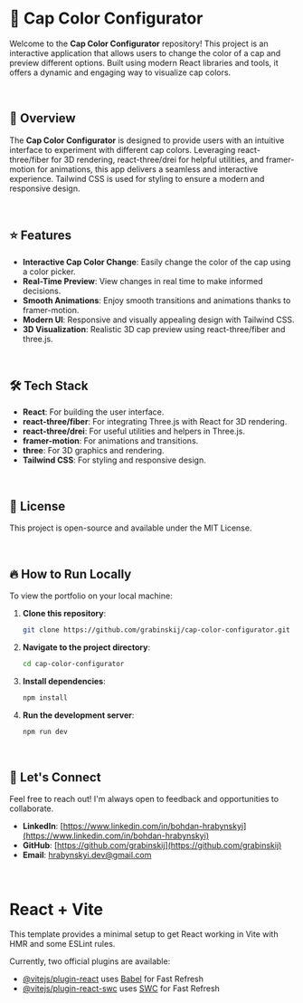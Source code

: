 # 🎨 Cap Color Configurator

Welcome to the **Cap Color Configurator** repository! This project is an interactive application that allows users to change the color of a cap and preview different options. Built using modern React libraries and tools, it offers a dynamic and engaging way to visualize cap colors.

<br>

## 🌟 Overview

The **Cap Color Configurator** is designed to provide users with an intuitive interface to experiment with different cap colors. Leveraging react-three/fiber for 3D rendering, react-three/drei for helpful utilities, and framer-motion for animations, this app delivers a seamless and interactive experience. Tailwind CSS is used for styling to ensure a modern and responsive design.

<br>

## ⭐ Features

- **Interactive Cap Color Change**: Easily change the color of the cap using a color picker.
- **Real-Time Preview**: View changes in real time to make informed decisions.
- **Smooth Animations**: Enjoy smooth transitions and animations thanks to framer-motion.
- **Modern UI**: Responsive and visually appealing design with Tailwind CSS.
- **3D Visualization**: Realistic 3D cap preview using react-three/fiber and three.js.

<br>

## 🛠️ Tech Stack

- **React**: For building the user interface.
- **react-three/fiber**: For integrating Three.js with React for 3D rendering.
- **react-three/drei**: For useful utilities and helpers in Three.js.
- **framer-motion**: For animations and transitions.
- **three**: For 3D graphics and rendering.
- **Tailwind CSS**: For styling and responsive design.

<br>

## 📝 License

This project is open-source and available under the MIT License.

<br>

## 🔥 How to Run Locally

To view the portfolio on your local machine:

1. **Clone this repository**:
   ```bash
   git clone https://github.com/grabinskij/cap-color-configurator.git

2. **Navigate to the project directory**:
   ```bash
   cd cap-color-configurator

3. **Install dependencies**:
   ```bash
   npm install

4. **Run the development server**:
   ```bash
   npm run dev

<br>

## 🤝 Let's Connect

Feel free to reach out! I'm always open to feedback and opportunities to collaborate.
- **LinkedIn**: [https://www.linkedin.com/in/bohdan-hrabynskyi](https://www.linkedin.com/in/bohdan-hrabynskyi)
- **GitHub**: [https://github.com/grabinskij](https://github.com/grabinskij)
- **Email**: [hrabynskyi.dev@gmail.com](mailto:hrabynskyi.dev@gmail.com)

<br>

# React + Vite

This template provides a minimal setup to get React working in Vite with HMR and some ESLint rules.

Currently, two official plugins are available:

- [@vitejs/plugin-react](https://github.com/vitejs/vite-plugin-react/blob/main/packages/plugin-react/README.md) uses [Babel](https://babeljs.io/) for Fast Refresh
- [@vitejs/plugin-react-swc](https://github.com/vitejs/vite-plugin-react-swc) uses [SWC](https://swc.rs/) for Fast Refresh
